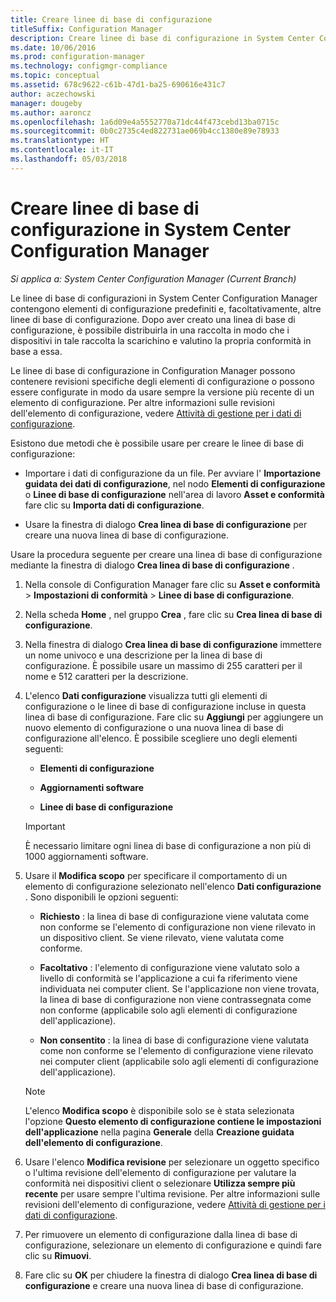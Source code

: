 ```yaml
---
title: Creare linee di base di configurazione
titleSuffix: Configuration Manager
description: Creare linee di base di configurazione in System Center Configuration Manager da distribuire in una raccolta.
ms.date: 10/06/2016
ms.prod: configuration-manager
ms.technology: configmgr-compliance
ms.topic: conceptual
ms.assetid: 678c9622-c61b-47d1-ba25-690616e431c7
author: aczechowski
manager: dougeby
ms.author: aaroncz
ms.openlocfilehash: 1a6d09e4a5552770a71dc44f473cebd13ba0715c
ms.sourcegitcommit: 0b0c2735c4ed822731ae069b4cc1380e89e78933
ms.translationtype: HT
ms.contentlocale: it-IT
ms.lasthandoff: 05/03/2018
---
```

# <a name="create-configuration-baselines-in-system-center-configuration-manager"></a>Creare linee di base di configurazione in System Center Configuration Manager

*Si applica a: System Center Configuration Manager (Current Branch)*


Le linee di base di configurazioni in System Center Configuration Manager contengono elementi di configurazione predefiniti e, facoltativamente, altre linee di base di configurazione. Dopo aver creato una linea di base di configurazione, è possibile distribuirla in una raccolta in modo che i dispositivi in tale raccolta la scarichino e valutino la propria conformità in base a essa.  

 Le linee di base di configurazione in Configuration Manager possono contenere revisioni specifiche degli elementi di configurazione o possono essere configurate in modo da usare sempre la versione più recente di un elemento di configurazione. Per altre informazioni sulle revisioni dell'elemento di configurazione, vedere [Attività di gestione per i dati di configurazione](../../compliance/deploy-use/management-tasks-for-configuration-data.md).  

 Esistono due metodi che è possibile usare per creare le linee di base di configurazione:  

-   Importare i dati di configurazione da un file. Per avviare l' **Importazione guidata dei dati di configurazione**, nel nodo **Elementi di configurazione** o **Linee di base di configurazione** nell'area di lavoro **Asset e conformità** fare clic su **Importa dati di configurazione**.  

-   Usare la finestra di dialogo **Crea linea di base di configurazione** per creare una nuova linea di base di configurazione.  

 Usare la procedura seguente per creare una linea di base di configurazione mediante la finestra di dialogo **Crea linea di base di configurazione** .  

1.  Nella console di Configuration Manager fare clic su **Asset e conformità** > **Impostazioni di conformità** > **Linee di base di configurazione**.  

3.  Nella scheda **Home** , nel gruppo **Crea** , fare clic su **Crea linea di base di configurazione**.  

4.  Nella finestra di dialogo **Crea linea di base di configurazione** immettere un nome univoco e una descrizione per la linea di base di configurazione. È possibile usare un massimo di 255 caratteri per il nome e 512 caratteri per la descrizione.  

5.  L'elenco **Dati configurazione** visualizza tutti gli elementi di configurazione o le linee di base di configurazione incluse in questa linea di base di configurazione. Fare clic su **Aggiungi** per aggiungere un nuovo elemento di configurazione o una nuova linea di base di configurazione all'elenco. È possibile scegliere uno degli elementi seguenti:  

    -   **Elementi di configurazione**  

    -   **Aggiornamenti software**  

    -   **Linee di base di configurazione**  
      > [!IMPORTANT]
      > È necessario limitare ogni linea di base di configurazione a non più di 1000 aggiornamenti software.
6.  Usare il **Modifica scopo** per specificare il comportamento di un elemento di configurazione selezionato nell'elenco **Dati configurazione** . Sono disponibili le opzioni seguenti:  

    -   **Richiesto** : la linea di base di configurazione viene valutata come non conforme se l'elemento di configurazione non viene rilevato in un dispositivo client. Se viene rilevato, viene valutata come conforme.  

    -   **Facoltativo** : l'elemento di configurazione viene valutato solo a livello di conformità se l'applicazione a cui fa riferimento viene individuata nei computer client. Se l'applicazione non viene trovata, la linea di base di configurazione non viene contrassegnata come non conforme (applicabile solo agli elementi di configurazione dell'applicazione).  

    -   **Non consentito** : la linea di base di configurazione viene valutata come non conforme se l'elemento di configurazione viene rilevato nei computer client (applicabile solo agli elementi di configurazione dell'applicazione).  

    > [!NOTE]
    >  L'elenco **Modifica scopo** è disponibile solo se è stata selezionata l'opzione **Questo elemento di configurazione contiene le impostazioni dell'applicazione** nella pagina **Generale** della **Creazione guidata dell'elemento di configurazione**.  

7.  Usare l'elenco **Modifica revisione** per selezionare un oggetto specifico o l'ultima revisione dell'elemento di configurazione per valutare la conformità nei dispositivi client o selezionare **Utilizza sempre più recente** per usare sempre l'ultima revisione. Per altre informazioni sulle revisioni dell'elemento di configurazione, vedere [Attività di gestione per i dati di configurazione](../../compliance/deploy-use/management-tasks-for-configuration-data.md).  

8.  Per rimuovere un elemento di configurazione dalla linea di base di configurazione, selezionare un elemento di configurazione e quindi fare clic su **Rimuovi**.  

9. Fare clic su **OK** per chiudere la finestra di dialogo **Crea linea di base di configurazione** e creare una nuova linea di base di configurazione.  
